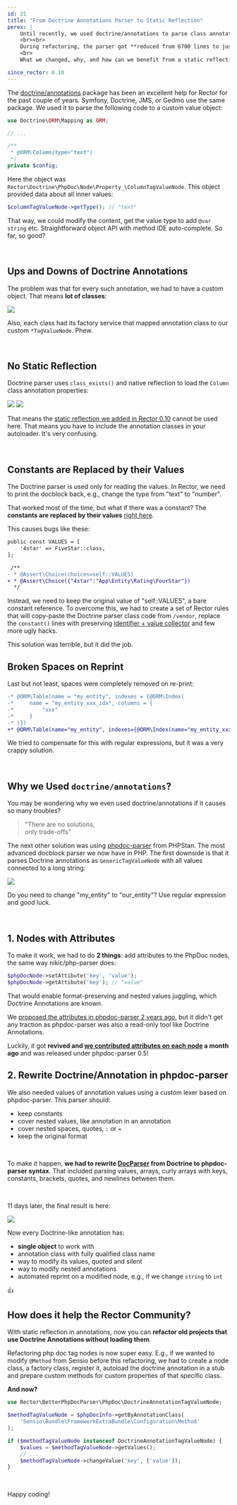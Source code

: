 ```yaml
---
id: 21
title: "From Doctrine Annotations Parser to Static Reflection"
perex: |
    Until recently, we used doctrine/annotations to parse class annotations that you know `@ORM\Entity` or `@Route`. Last 2 weeks, we **rewrote this parser from scratch to our custom solution** to improve spaces, constants and use static reflection.
    <br><br>
    During refactoring, the parser got **reduced from 6700 lines to just 2700**.
    <br>
    What we changed, why, and how can we benefit from a static reflection in annotations?

since_rector: 0.10
---
```


The [doctrine/annotations](https://github.com/doctrine/annotations) package has been an excellent help for Rector for the past couple of years. Symfony, Doctrine, JMS, or Gedmo use the same package. We used it to parse the following code to a custom value object:

```php
use Doctrine\ORM\Mapping as ORM;

// ...

/**
 * @ORM\Column(type="text")
 */
private $config;
```

Here the object was `Rector\Doctrine\PhpDoc\Node\Property_\ColumnTagValueNode`. This object provided data about all inner values:

```php
$columnTagValueNode->getType(); // "text"
```

That way, we could modify the content, get the value type to add `@var string`  etc. Straightforward object API with method IDE auto-complete. So far, so good?

<br>

## Ups and Downs of Doctrine Annotations

The problem was that for every such annotation, we had to have a custom object. That means **lot of classes**:

<img src="https://user-images.githubusercontent.com/924196/113852905-58c69100-979d-11eb-9fe8-b2db8c406c02.png" class="img-thumbnail">

Also, each class had its factory service that mapped annotation class to our custom `*TagValueNode`. Phew.

<br>

## No Static Reflection

Doctrine parser uses `class_exists()` and native reflection to load the `Column` class annotation properties:

<img src="https://user-images.githubusercontent.com/924196/113853843-70eae000-979e-11eb-96e4-6241b4c32d64.png" class="img-thumbnail pull-left">

<img src="https://user-images.githubusercontent.com/924196/113854892-b0fe9280-979f-11eb-837f-940ff33e593f.png" class="img-thumbnail ml-4">


<div class="clearfix"></div>

That means the [static reflection we added in Rector 0.10](/blog/2021/03/15/legacy-refactoring-made-easy-with-static-reflection) cannot be used here. That means you have to include the annotation classes in your autoloader. It's very confusing.

<br>

## Constants are Replaced by their Values

The Doctrine parser is used only for reading the values. In Rector, we need to print the docblock back, e.g., change the type from "text" to "number".

That worked most of the time, but what if there was a constant? The **constants are replaced by their values** [right here](https://github.com/doctrine/annotations/blob/c66f06b7c83e9a2a7523351a9d5a4b55f885e574/lib/Doctrine/Common/Annotations/DocParser.php#L1155).

This causes bugs like these:

```diff
public const VALUES = [
    '4star' => FiveStar::class,
];

 /**
- * @Assert\Choice(choices=self::VALUES)
+ * @Assert\Choice({"4star":"App\Entity\Rating\FourStar"})
  */
```

Instead, we need to keep the original value of "self::VALUES", a bare constant reference. To overcome this, we had to create a set of Rector rules that will copy-paste the Doctrine parser class code from  `/vendor`, replace the `constant()` lines with preserving [identifier + value collector](https://github.com/rectorphp/rector/blob/0.10.3/packages/DoctrineAnnotationGenerated/ConstantPreservingDocParser.php#L796-L798) and few more ugly hacks.

This solution was terrible, but it did the job.

## Broken Spaces on Reprint

Last but not least, spaces were completely removed on re-print:

```diff
-* @ORM\Table(name = "my_entity", indexes = {@ORM\Index(
-*     name = "my_entity_xxx_idx", columns = {
-*         "xxx"
-*     }
-* )})
+* @ORM\Table(name="my_entity", indexes={@ORM\Index(name="my_entity_xxx_idx", columns={"xxx"})})
```

We tried to compensate for this with regular expressions, but it was a very crappy solution.

<br>

## Why we Used `doctrine/annotations`?

You may be wondering why we even used doctrine/annotations if it causes so many troubles?

<blockquote class="blockquote text-center mt-5 mb-5">
    "There are no solutions,<br>
    only trade-offs"
</blockquote>


The next other solution was using [phpdoc-parser](https://github.com/phpstan/phpdoc-parser) from PHPStan. The most advanced docblock parser we now have in PHP. The first downside is that it parses Doctrine annotations as `GenericTagValueNode` with all values connected to a long string:

<img src="https://user-images.githubusercontent.com/924196/113859916-b6f77200-97a5-11eb-8818-e6aa2626b719.png" class="img-thumbnail">

Do you need to change "my_entity" to "our_entity"? Use regular expression and good luck.

<br>

## 1. Nodes with Attributes

To make it work, we had to do **2 things**: add attributes to the PhpDoc nodes, the same way nikic/php-parser does:

```php
$phpDocNode->setAttibute('key', 'value');
$phpDocNode->getAttibute('key'); // "value"
```

That would enable format-preserving and nested values juggling, which Doctrine Annotations are known.

We [proposed the attributes in phpdoc-parser 2 years ago](https://github.com/phpstan/phpdoc-parser/issues/11), but it didn't get any traction as phpdoc-parser was also a read-only tool like Doctrine Annotations.

Luckily, it got **revived and [we contributed attributes on each node](https://github.com/phpstan/phpdoc-parser/pull/65) a month ago** and was released under phpdoc-parser 0.5!


## 2. Rewrite Doctrine/Annotation in phpdoc-parser

We also needed values of annotation values using a custom lexer based on phpdoc-parser. This parser should:

- keep constants
- cover nested values, like annotation in an annotation
- cover nested spaces, quotes, `:` or `=`
- keep the original format

<br>

To make it happen, **we had to rewrite [DocParser](https://github.com/doctrine/annotations/blob/1.13.x/lib/Doctrine/Common/Annotations/DocParser.php) from Doctrine to phpdoc-parser syntax**. That included parsing values, arrays, curly arrays with keys, constants, brackets, quotes, and newlines between them.

<br>

11 days later, the final result is here:

<img src="https://user-images.githubusercontent.com/924196/113863434-f3c56800-97a9-11eb-8ca1-70302396cc87.png" class="img-thumbnail">

<br>

Now every Doctrine-like annotation has:

- **single object** to work with
- annotation class with fully qualified class name
- way to modify its values, quoted and silent
- way to modify nested annotations
- automated reprint on a modified node, e.g., if we change `string` to `int`

👍


## How does it help the Rector Community?

With static reflection in annotations, now you can **refactor old projects that use Doctrine Annotations without loading them**.

Refactoring php doc tag nodes is now super easy. E.g., if we wanted to modify `@Method` from Sensio before this refactoring, we had to create a node class, a factory class, register it, autoload the doctrine annotation in a stub and prepare custom methods for custom properties of that specific class.

**And now?**

```php
use Rector\BetterPhpDocParser\PhpDoc\DoctrineAnnotationTagValueNode;

$methodTagValueNode = $phpDocInfo->getByAnnotationClass(
    'Sensio\Bundle\FrameworkExtraBundle\Configuration\Method'
);

if ($methodTagValueNode instanceof DoctrineAnnotationTagValueNode) {
    $values = $methodTagValueNode->getValues();
    // ...
    $methodTagValueNode->changeValue('key', ['value']);
}
```

<br>

Happy coding!
